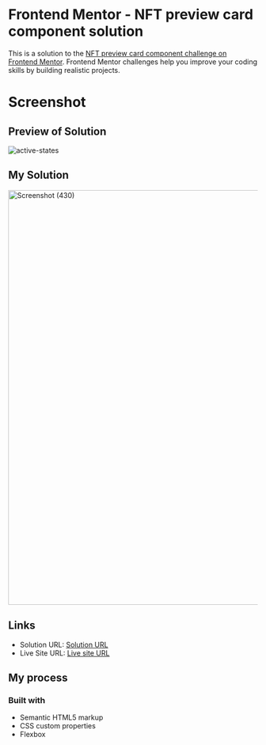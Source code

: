 # Frontend Mentor - NFT preview card component solution

This is a solution to the [NFT preview card component challenge on Frontend Mentor](https://www.frontendmentor.io/challenges/nft-preview-card-component-SbdUL_w0U). Frontend Mentor challenges help you improve your coding skills by building realistic projects. 

# Screenshot
## Preview of Solution
![active-states](https://github.com/user-attachments/assets/1a15eaf4-9820-4164-94a3-d2c66a2f2507)


## My Solution
<img width="1816" height="838" alt="Screenshot (430)" src="https://github.com/user-attachments/assets/44f87bba-9432-4d26-a4dd-fed6802db342" />


## Links

- Solution URL: [Solution URL](https://github.com/aishwarya-pixel0/Frontend-Mentor-projects/tree/main/nfth-preview-card-component)
- Live Site URL: [Live site URL](https://aishwarya-pixel0.github.io/Frontend-Mentor-projects/nfth-preview-card-component/)

## My process

### Built with

- Semantic HTML5 markup
- CSS custom properties
- Flexbox
